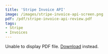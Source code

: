 ```yaml
---
title: 'Stripe Invoice API'
image: /images/stripe-invoice-api-screen.png
pdf: /pdf/stripe-invoice-api-review.pdf
tags:
- Stripe
- Invoices
---
```

<object data="{{ page.pdf }}" type="application/pdf" width="100%" height="500px">
    <p>Unable to display PDF file. <a href="{{ page.pdf }}">Download</a> instead.</p>
</object>